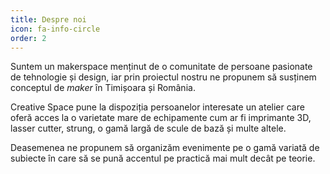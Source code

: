 ```yaml
---
title: Despre noi
icon: fa-info-circle
order: 2
---
```


Suntem un makerspace menținut de o comunitate de persoane pasionate de tehnologie și design,
iar prin proiectul nostru ne propunem să susținem conceptul de _maker_ în Timișoara și România.

Creative Space pune la dispoziția persoanelor interesate un atelier care oferă acces la
o varietate mare de echipamente cum ar fi imprimante 3D, lasser cutter, strung, o gamă largă de
scule de bază și multe altele.

Deasemenea ne propunem să organizăm evenimente pe o gamă variată de subiecte în care să se pună accentul pe
practică mai mult decât pe teorie.
